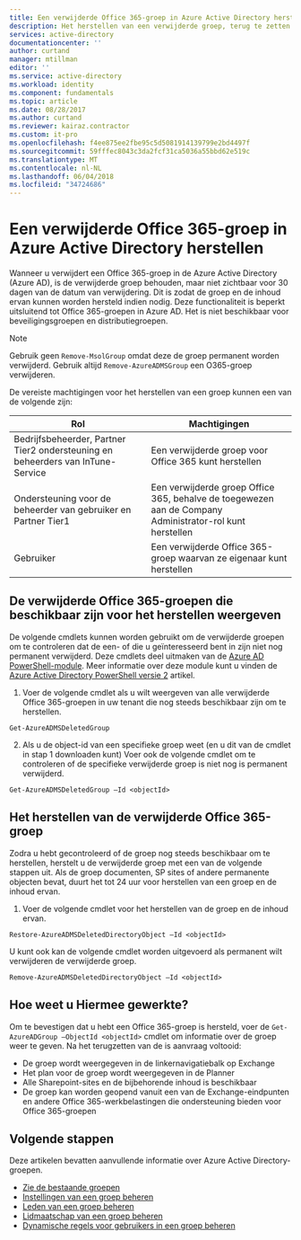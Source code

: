 ```yaml
---
title: Een verwijderde Office 365-groep in Azure Active Directory herstellen | Microsoft Docs
description: Het herstellen van een verwijderde groep, terug te zetten groepen weergeven en verwijderen van permamnently een groep in Azure Active Directory
services: active-directory
documentationcenter: ''
author: curtand
manager: mtillman
editor: ''
ms.service: active-directory
ms.workload: identity
ms.component: fundamentals
ms.topic: article
ms.date: 08/28/2017
ms.author: curtand
ms.reviewer: kairaz.contractor
ms.custom: it-pro
ms.openlocfilehash: f4ee875ee2fbe95c5d5081914139799e2bd4497f
ms.sourcegitcommit: 59fffec8043c3da2fcf31ca5036a55bbd62e519c
ms.translationtype: MT
ms.contentlocale: nl-NL
ms.lasthandoff: 06/04/2018
ms.locfileid: "34724686"
---
```

# <a name="restore-a-deleted-office-365-group-in-azure-active-directory"></a>Een verwijderde Office 365-groep in Azure Active Directory herstellen

Wanneer u verwijdert een Office 365-groep in de Azure Active Directory (Azure AD), is de verwijderde groep behouden, maar niet zichtbaar voor 30 dagen van de datum van verwijdering. Dit is zodat de groep en de inhoud ervan kunnen worden hersteld indien nodig. Deze functionaliteit is beperkt uitsluitend tot Office 365-groepen in Azure AD. Het is niet beschikbaar voor beveiligingsgroepen en distributiegroepen.

> [!NOTE] 
> Gebruik geen `Remove-MsolGroup` omdat deze de groep permanent worden verwijderd. Gebruik altijd `Remove-AzureADMSGroup` een O365-groep verwijderen. 

De vereiste machtigingen voor het herstellen van een groep kunnen een van de volgende zijn:

Rol | Machtigingen 
--------- | ---------
Bedrijfsbeheerder, Partner Tier2 ondersteuning en beheerders van InTune-Service | Een verwijderde groep voor Office 365 kunt herstellen 
Ondersteuning voor de beheerder van gebruiker en Partner Tier1 | Een verwijderde groep Office 365, behalve de toegewezen aan de Company Administrator-rol kunt herstellen 
Gebruiker | Een verwijderde Office 365-groep waarvan ze eigenaar kunt herstellen 


## <a name="view-the-deleted-office-365-groups-that-are-available-to-restore"></a>De verwijderde Office 365-groepen die beschikbaar zijn voor het herstellen weergeven
De volgende cmdlets kunnen worden gebruikt om de verwijderde groepen om te controleren dat de een- of die u geïnteresseerd bent in zijn niet nog permanent verwijderd. Deze cmdlets deel uitmaken van de [Azure AD PowerShell-module](https://www.powershellgallery.com/packages/AzureAD/). Meer informatie over deze module kunt u vinden de [Azure Active Directory PowerShell versie 2](/powershell/azure/install-adv2?view=azureadps-2.0) artikel.

1.  Voer de volgende cmdlet als u wilt weergeven van alle verwijderde Office 365-groepen in uw tenant die nog steeds beschikbaar zijn om te herstellen.
 ```
 Get-AzureADMSDeletedGroup
 ```

2.  Als u de object-id van een specifieke groep weet (en u dit van de cmdlet in stap 1 downloaden kunt) Voer ook de volgende cmdlet om te controleren of de specifieke verwijderde groep is niet nog is permanent verwijderd.
 ```
 Get-AzureADMSDeletedGroup –Id <objectId>
 ```



## <a name="how-to-restore-your-deleted-office-365-group"></a>Het herstellen van de verwijderde Office 365-groep
Zodra u hebt gecontroleerd of de groep nog steeds beschikbaar om te herstellen, herstelt u de verwijderde groep met een van de volgende stappen uit. Als de groep documenten, SP sites of andere permanente objecten bevat, duurt het tot 24 uur voor herstellen van een groep en de inhoud ervan.

1.  Voer de volgende cmdlet voor het herstellen van de groep en de inhoud ervan.
 
 ```
 Restore-AzureADMSDeletedDirectoryObject –Id <objectId>
 ``` 

U kunt ook kan de volgende cmdlet worden uitgevoerd als permanent wilt verwijderen de verwijderde groep.
 ```
 Remove-AzureADMSDeletedDirectoryObject –Id <objectId>
 ```

## <a name="how-do-you-know-this-worked"></a>Hoe weet u Hiermee gewerkte?
Om te bevestigen dat u hebt een Office 365-groep is hersteld, voer de `Get-AzureADGroup –ObjectId <objectId>` cmdlet om informatie over de groep weer te geven. Na het terugzetten van de is aanvraag voltooid:
- De groep wordt weergegeven in de linkernavigatiebalk op Exchange
- Het plan voor de groep wordt weergegeven in de Planner
- Alle Sharepoint-sites en de bijbehorende inhoud is beschikbaar
- De groep kan worden geopend vanuit een van de Exchange-eindpunten en andere Office 365-werkbelastingen die ondersteuning bieden voor Office 365-groepen


## <a name="next-steps"></a>Volgende stappen
Deze artikelen bevatten aanvullende informatie over Azure Active Directory-groepen.

* [Zie de bestaande groepen](active-directory-groups-view-azure-portal.md)
* [Instellingen van een groep beheren](active-directory-groups-settings-azure-portal.md)
* [Leden van een groep beheren](active-directory-groups-members-azure-portal.md)
* [Lidmaatschap van een groep beheren](active-directory-groups-membership-azure-portal.md)
* [Dynamische regels voor gebruikers in een groep beheren](active-directory-groups-dynamic-membership-azure-portal.md)
